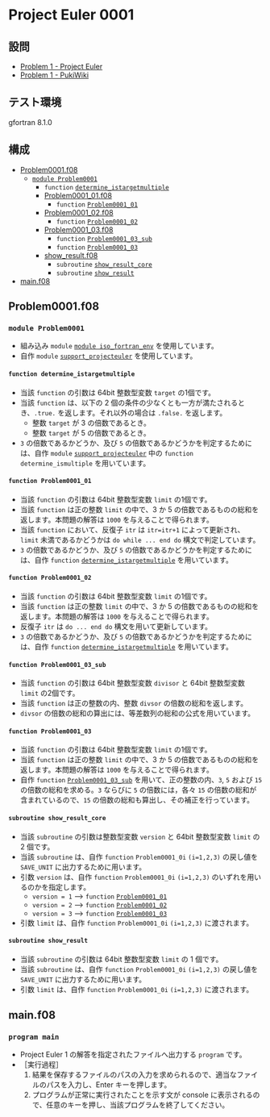 # Project Euler 0001 #

## 設問 ##

* [Problem 1 - Project Euler](https://projecteuler.net/problem=1)
* [Problem 1 - PukiWiki](http://odz.sakura.ne.jp/projecteuler/index.php?cmd=read&page=Problem%201)

## テスト環境 ##

gfortran 8.1.0

## 構成 ##

* [Problem0001.f08](Problem0001.f08)
  * [`module Problem0001`](#module-problem0001)
    * `function` [`determine_istargetmultiple`](#function-determine_istargetmultiple)
    * [Problem0001_01.f08](Problem0001_01.f08)
      * `function` [`Problem0001_01`](#function-problem0001_01)
    * [Problem0001_02.f08](Problem0001_02.f08)
      * `function` [`Problem0001_02`](#function-problem0001_02)
    * [Problem0001_03.f08](Problem0001_03.f08)
      * `function` [`Problem0001_03_sub`](#function-problem0001_03_sub)
      * `function` [`Problem0001_03`](#function-problem0001_03)
    * [show_result.f08](show_result.f08)
      * `subroutine` [`show_result_core`](#subroutine-show_result_core)
      * `subroutine` [`show_result`](#subroutine-show_result)
* [main.f08](main.f08)

## Problem0001.f08 ##

### `module Problem0001` ###

* 組み込み `module` [`module iso_fortran_env`](https://gcc.gnu.org/onlinedocs/gfortran/ISO_005fFORTRAN_005fENV.html) を使用しています。
* 自作 `module` [`support_projecteuler`](../support/support_projecteuler.f08) を使用しています。

#### `function determine_istargetmultiple` ####

* 当該 `function` の引数は 64bit 整数型変数 `target` の1個です。
* 当該 `function` は、以下の 2 個の条件の少なくとも一方が満たされるとき、`.true.` を返します。それ以外の場合は `.false.` を返します。
  * 整数 `target` が 3 の倍数であるとき。
  * 整数 `target` が 5 の倍数であるとき。
* `3` の倍数であるかどうか、及び `5` の倍数であるかどうかを判定するためには、自作 `module` [`support_projecteuler`](../support) 中の `function determine_ismultiple` を用いています。

#### `function Problem0001_01` ####

* 当該 `function` の引数は 64bit 整数型変数 `limit` の1個です。
* 当該 `function` は正の整数 `limit` の中で、3 か 5 の倍数であるものの総和を返します。本問題の解答は `1000` を与えることで得られます。
* 当該 `function` において、反復子 `itr` は `itr=itr+1` によって更新され、`limit` 未満であるかどうかは `do while ... end do` 構文で判定しています。
* `3` の倍数であるかどうか、及び `5` の倍数であるかどうかを判定するためには、自作 `function` [`determine_istargetmultiple`](#function-determine_istargetmultiple) を用いています。

#### `function Problem0001_02` ####

* 当該 `function` の引数は 64bit 整数型変数 `limit` の1個です。
* 当該 `function` は正の整数 `limit` の中で、3 か 5 の倍数であるものの総和を返します。本問題の解答は `1000` を与えることで得られます。
* 反復子 `itr` は `do ... end do` 構文を用いて更新しています。
* `3` の倍数であるかどうか、及び `5` の倍数であるかどうかを判定するためには、自作 `function` [`determine_istargetmultiple`](#function-determine_istargetmultiple) を用いています。

#### `function Problem0001_03_sub` ####

* 当該 `function` の引数は 64bit 整数型変数 `divisor` と 64bit 整数型変数 `limit` の2個です。
* 当該 `function` は正の整数の内、整数 `divsor` の倍数の総和を返します。
* `divsor` の倍数の総和の算出には、等差数列の総和の公式を用いています。

#### `function Problem0001_03` ####

* 当該 `function` の引数は 64bit 整数型変数 `limit` の1個です。
* 当該 `function` は正の整数 `limit` の中で、3 か 5 の倍数であるものの総和を返します。本問題の解答は `1000` を与えることで得られます。
* 自作 `function` [`Problem0001_03_sub`](#function-problem0001_03_sub) を用いて、正の整数の内、`3`, `5` および `15` の倍数の総和を求める。`3` ならびに `5` の倍数には，各々 `15` の倍数の総和が含まれているので、`15` の倍数の総和も算出し、その補正を行っています。

#### `subroutine show_result_core` ####

* 当該 `subroutine` の引数は整数型変数 `version` と 64bit 整数型変数 `limit` の 2 個です。
* 当該 `subroutine` は、自作 `function` `Problem0001_0i` `(i=1,2,3)` の戻し値を `SAVE_UNIT` に出力するために用います。
* 引数 `version` は、自作 `function` `Problem0001_0i` `(i=1,2,3)` のいずれを用いるのかを指定します。
  * `version = 1` --> `function` [`Problem0001_01`](#function-problem0001_01)
  * `version = 2` --> `function` [`Problem0001_02`](#function-problem0001_02)
  * `version = 3` --> `function` [`Problem0001_03`](#function-problem0001_03)
* 引数 `limit` は、自作 `function` `Problem0001_0i` `(i=1,2,3)` に渡されます。

#### `subroutine show_result` ####

* 当該 `subroutine` の引数は 64bit 整数型変数 `limit` の 1 個です。
* 当該 `subroutine` は、自作 `function` `Problem0001_0i` `(i=1,2,3)` の戻し値を `SAVE_UNIT` に出力するために用います。
* 引数 `limit` は、自作 `function` `Problem0001_0i` `(i=1,2,3)` に渡されます。

## main.f08 ##

### `program main` ###

* Project Euler 1 の解答を指定されたファイルへ出力する `program` です。
* ［実行過程］
  1. 結果を保存するファイルのパスの入力を求められるので、適当なファイルのパスを入力し、Enter キーを押します。
  2. プログラムが正常に実行されたことを示す文が console に表示されるので、任意のキーを押し、当該プログラムを終了してください。
